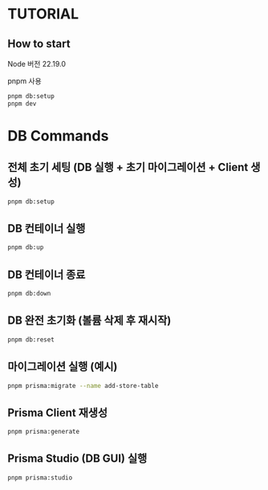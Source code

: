 # TUTORIAL

## How to start

Node 버전 22.19.0

pnpm 사용

```bash
pnpm db:setup
pnpm dev
```

# DB Commands

## 전체 초기 세팅 (DB 실행 + 초기 마이그레이션 + Client 생성)

```bash
pnpm db:setup
```

## DB 컨테이너 실행

```bash
pnpm db:up
```

## DB 컨테이너 종료

```bash
pnpm db:down
```

## DB 완전 초기화 (볼륨 삭제 후 재시작)

```bash
pnpm db:reset
```

## 마이그레이션 실행 (예시)

```bash
pnpm prisma:migrate --name add-store-table
```

## Prisma Client 재생성

```bash
pnpm prisma:generate
```

## Prisma Studio (DB GUI) 실행

```bash
pnpm prisma:studio
```
